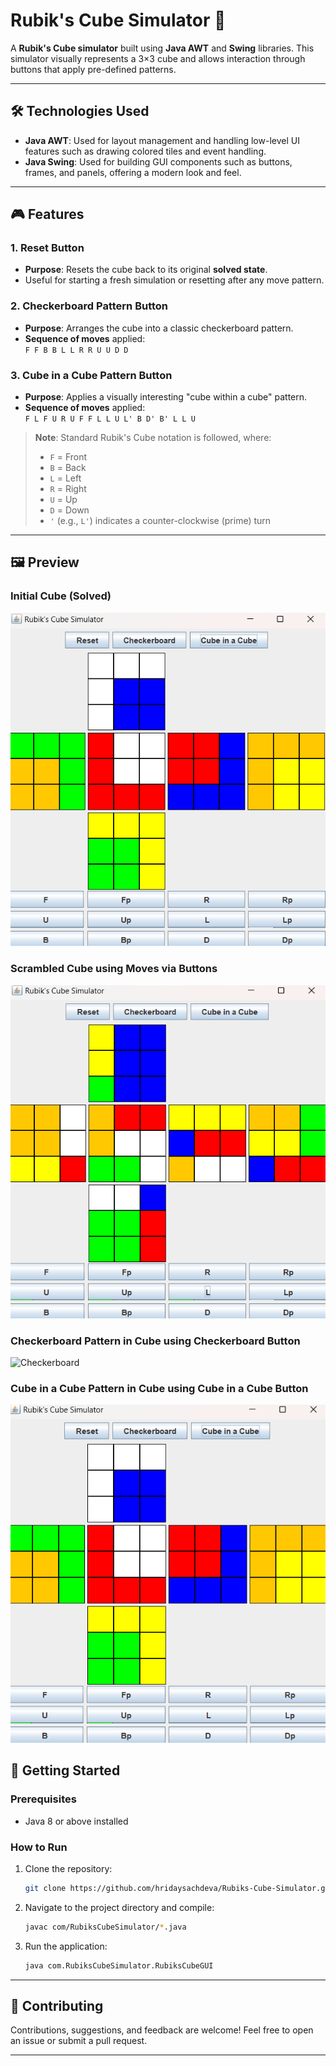# Rubik's Cube Simulator 🧊

A **Rubik's Cube simulator** built using **Java AWT** and **Swing** libraries. This simulator visually represents a 3×3 cube and allows interaction through buttons that apply pre-defined patterns.

---

## 🛠 Technologies Used

- **Java AWT**: Used for layout management and handling low-level UI features such as drawing colored tiles and event handling.
- **Java Swing**: Used for building GUI components such as buttons, frames, and panels, offering a modern look and feel.

---

## 🎮 Features

### 1. **Reset Button**
- **Purpose**: Resets the cube back to its original **solved state**.
- Useful for starting a fresh simulation or resetting after any move pattern.

### 2. **Checkerboard Pattern Button**
- **Purpose**: Arranges the cube into a classic checkerboard pattern.
- **Sequence of moves** applied:  
  `F F B B L L R R U U D D`

### 3. **Cube in a Cube Pattern Button**
- **Purpose**: Applies a visually interesting "cube within a cube" pattern.
- **Sequence of moves** applied:  
  `F L F U R U F F L L U L' B D' B' L L U`

> **Note**: Standard Rubik's Cube notation is followed, where:
> - `F` = Front
> - `B` = Back
> - `L` = Left
> - `R` = Right
> - `U` = Up
> - `D` = Down  
> - `'` (e.g., `L'`) indicates a counter-clockwise (prime) turn

---

## 🖼️ Preview

### Initial Cube (Solved)
![Initial](images/Initial.png)

### Scrambled Cube using Moves via Buttons
![Scrambled](images/Scrambled.png)

### Checkerboard Pattern in Cube using Checkerboard Button
![Checkerboard](images/[Pattern_Checkerboard.png)

### Cube in a Cube Pattern in Cube using Cube in a Cube Button
![CubeInACube](images/Pattern_CubeInACube.png)
## 🚀 Getting Started

### Prerequisites
- Java 8 or above installed

### How to Run
1. Clone the repository:
   ```bash
   git clone https://github.com/hridaysachdeva/Rubiks-Cube-Simulator.git
   ```
2. Navigate to the project directory and compile:
   ```bash
   javac com/RubiksCubeSimulator/*.java
   ```
3. Run the application:
   ```bash
   java com.RubiksCubeSimulator.RubiksCubeGUI
   ```

---




## 🤝 Contributing

Contributions, suggestions, and feedback are welcome! Feel free to open an issue or submit a pull request.

---
